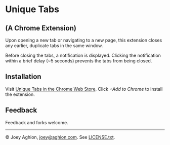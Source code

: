 Unique Tabs
===========

(A Chrome Extension)
--------------------

Upon opening a new tab or navigating to a new page, this extension closes any earlier, duplicate tabs in the same window.

Before closing the tabs, a notification is displayed. Clicking the notification within a brief delay (~5 seconds) prevents the tabs from being closed.


Installation
------------

Visit [Unique Tabs in the Chrome Web Store](https://chrome.google.com/webstore/detail/unique-tabs/cicbejncjmbkbahiicbiflndmhbcgibk). Click _+Add to Chrome_ to install the extension.


Feedback
--------

Feedback and forks welcome.

---
&copy; Joey Aghion, [joey@aghion.com](mailto:joey@aghion.com). See [LICENSE.txt](LICENSE.txt).